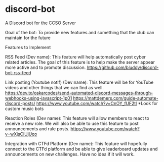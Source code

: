 # discord-bot
A Discord bot for the CCSO Server

Goal of the bot: To provide new features and something that the club can maintain for the future

Features to Implement

RSS Feed (Dev name): This feature will help automatically post cyber related articles. The goal of this feature is to help make the server appear more active and to promote discussion. https://github.com/bluddy/discord-bot-rss-feed

Link posting (Youtube notif) (Dev name): This feature will be for YouTube videos and other things that we can find as well. https://dev.to/oskarcodes/send-automated-discord-messages-through-webhooks-using-javascript-1p01 https://mattdemers.com/guide-automate-discord-posts/ https://www.youtube.com/watch?v=CnOY_fUF2tI *Look for custom music bots

Reaction Roles (Dev name): This feature will allow members to react to receive a new role. We will also be able to use this feature to post announcements and rule posts. https://www.youtube.com/watch?v=wXjsCiUjUqo

Integration with CTFd Platform (Dev name): This feature will hopefully connect to the CTFd platform and be able to give leaderboard updates and announcements on new challenges. Have no idea if it will work.

